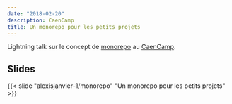 ```yaml
---
date: "2018-02-20"
description: CaenCamp
title: Un monorepo pour les petits projets
---
```


Lightning talk sur le concept de [monorepo](https://en.wikipedia.org/wiki/Monorepo) au [CaenCamp](https://caen.camp/talks/edition-36-introduction-au-devops).   

## Slides

{{< slide "alexisjanvier-1/monorepo" "Un monorepo pour les petits projets" >}}
